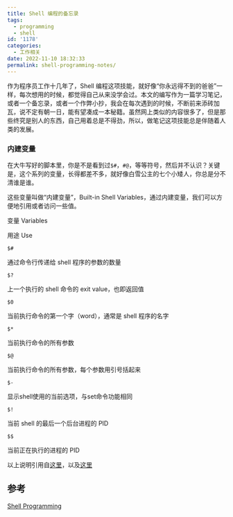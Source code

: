 ```yaml
---
title: Shell 编程的备忘录
tags:
  - programming
  - shell
id: '1178'
categories:
  - 工作相关
date: 2022-11-10 18:32:33
permalink: shell-programming-notes/
---
```


作为程序员工作十几年了，Shell 编程这项技能，就好像“你永远得不到的爸爸”一样，每次想用的时候，都觉得自己从来没学会过。本文的编写作为一篇学习笔记，或者一个备忘录，或者一个作弊小抄，我会在每次遇到的时候，不断前来添砖加瓦，说不定有朝一日，能有望凑成一本秘籍。虽然网上类似的内容很多了，但是那些终究是别人的东西，自己用着总是不得劲，所以，做笔记这项技能总是伴随着人类的发展。

<!--more-->

### 内建变量

在大牛写好的脚本里，你是不是看到过`$#`，`#@`，等等符号，然后并不认识？关键是，这个系列的变量，长得都差不多，就好像白雪公主的七个小矮人，你总是分不清谁是谁。

这些变量叫做“内建变量”，Built-in Shell Variables，通过内建变量，我们可以方便地引用或者访问一些值。

变量 Variables

用途 Use

`$#`

通过命令行传递给 shell 程序的参数的数量

`$?`

上一个执行的 shell 命令的 exit value，也即返回值

`$0`

当前执行命令的第一个字（word），通常是 shell 程序的名字

`$*`

当前执行命令的所有参数

`$@`

当前执行命令的所有参数，每个参数用引号括起来

`$-`

显示shell使用的当前选项，与set命令功能相同

`$!`

当前 shell 的最后一个后台进程的 PID

`$$`

当前正在执行的进程的 PID

以上说明引用自[这里](http://linuxsig.org/files/bash_scripting.html)，以及[这里](https://superuser.com/questions/247127/what-is-and-in-linux)

## 参考

[Shell Programming](http://linuxsig.org/files/bash_scripting.html)